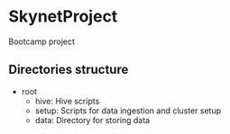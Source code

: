 # SkynetProject
Bootcamp project

## Directories structure
- root
  - hive: Hive scripts
  - setup: Scripts for data ingestion and cluster setup
  - data: Directory for storing data
